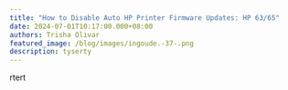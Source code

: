 ```yaml
---
title: "How to Disable Auto HP Printer Firmware Updates: HP 63/65"
date: 2024-07-01T10:17:00.000+08:00
authors: Trisha Olivar
featured_image: /blog/images/ingoude.-37-.png
description: tyserty
---
```

rtert

